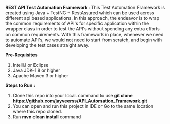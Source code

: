 **REST API Test Automation Framework** : 
This Test Automation Framework is created using Java + TestNG + RestAssured which can be used across different api based applications. In this approach, 
the endeavor is to wrap the common requirements of API's for specific application within the wrapper class in order to test the API's without spending 
any extra efforts on common requirements. With this framework in place, whenever we need to automate API's, we would not need to start from scratch, 
and begin with developing the test cases straight away.

**Pre-Requisites**
 1) IntelliJ or Eclipse
 2) Java JDK-1.8 or higher
 3) Apache Maven 3 or higher

**Steps to Run :**
1) Clone this repo into your local. command to use  **git clone https://github.com/jayveerss/API_Automation_Framework.git**
2) You can open and run this project in IDE or Go to the same location where this repo cloned.
3) Run **mvn clean install** command
